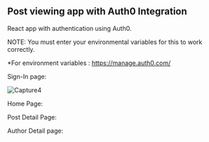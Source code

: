 ## Post viewing app with Auth0 Integration

 React app with authentication using Auth0.

NOTE: You must enter your environmental variables for this to work correctly.

*For environment variables : https://manage.auth0.com/ 

Sign-In page:

![Capture4](https://user-images.githubusercontent.com/52348398/147325592-19f9ed49-305e-4996-94e4-7ec9a892894e.PNG)


Home Page:




Post Detail Page:




Author Detail page:

